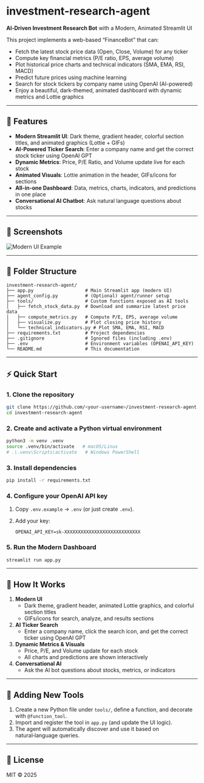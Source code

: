 # investment-research-agent

**AI‑Driven Investment Research Bot** with a Modern, Animated Streamlit UI

This project implements a web-based “FinanceBot” that can:

* Fetch the latest stock price data (Open, Close, Volume) for any ticker
* Compute key financial metrics (P/E ratio, EPS, average volume)
* Plot historical price charts and technical indicators (SMA, EMA, RSI, MACD)
* Predict future prices using machine learning
* Search for stock tickers by company name using OpenAI (AI-powered)
* Enjoy a beautiful, dark-themed, animated dashboard with dynamic metrics and Lottie graphics

---

## 🚀 Features

- **Modern Streamlit UI**: Dark theme, gradient header, colorful section titles, and animated graphics (Lottie + GIFs)
- **AI-Powered Ticker Search**: Enter a company name and get the correct stock ticker using OpenAI GPT
- **Dynamic Metrics**: Price, P/E Ratio, and Volume update live for each stock
- **Animated Visuals**: Lottie animation in the header, GIFs/icons for sections
- **All-in-one Dashboard**: Data, metrics, charts, indicators, and predictions in one place
- **Conversational AI Chatbot**: Ask natural language questions about stocks

---

## 📸 Screenshots

![Modern UI Example](https://user-images.githubusercontent.com/your-screenshot-link.png)

---

## 📂 Folder Structure

```
investment-research-agent/
├── app.py                   # Main Streamlit app (modern UI)
├── agent_config.py          # (Optional) agent/runner setup
├── tools/                   # Custom functions exposed as AI tools
│   ├── fetch_stock_data.py  # Download and summarize latest price data
│   ├── compute_metrics.py   # Compute P/E, EPS, average volume
│   ├── visualize.py         # Plot closing price history
│   └── technical_indicators.py # Plot SMA, EMA, RSI, MACD
├── requirements.txt         # Project dependencies
├── .gitignore               # Ignored files (including .env)
├── .env                     # Environment variables (OPENAI_API_KEY)
└── README.md                # This documentation
```

---

## ⚡ Quick Start

### 1. Clone the repository

```bash
git clone https://github.com/<your‑username>/investment-research-agent.git
cd investment-research-agent
```

### 2. Create and activate a Python virtual environment

```bash
python3 -m venv .venv
source .venv/bin/activate   # macOS/Linux
# .\.venv\Scripts\activate   # Windows PowerShell
```

### 3. Install dependencies

```bash
pip install -r requirements.txt
```

### 4. Configure your OpenAI API key

1. Copy `.env.example` → `.env` (or just create `.env`).
2. Add your key:

   ```dotenv
   OPENAI_API_KEY=sk-XXXXXXXXXXXXXXXXXXXXXXXXXXXX
   ```

### 5. Run the Modern Dashboard

```bash
streamlit run app.py
```

---

## 🧠 How It Works

1. **Modern UI**
   - Dark theme, gradient header, animated Lottie graphics, and colorful section titles
   - GIFs/icons for search, analyze, and results sections
2. **AI Ticker Search**
   - Enter a company name, click the search icon, and get the correct ticker using OpenAI GPT
3. **Dynamic Metrics & Visuals**
   - Price, P/E, and Volume update for each stock
   - All charts and predictions are shown interactively
4. **Conversational AI**
   - Ask the AI bot questions about stocks, metrics, or indicators

---

## 🔧 Adding New Tools

1. Create a new Python file under `tools/`, define a function, and decorate with `@function_tool`.
2. Import and register the tool in `app.py` (and update the UI logic).
3. The agent will automatically discover and use it based on natural‑language queries.

---

## 📝 License

MIT © 2025
